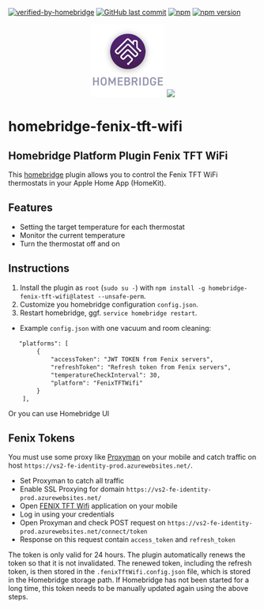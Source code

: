 [![verified-by-homebridge](https://badgen.net/badge/homebridge/verified/purple)](https://github.com/homebridge/homebridge/wiki/Verified-Plugins)
[![GitHub last commit](https://img.shields.io/github/last-commit/tomas-kulhanek/homebridge-fenix-tft-wifi.svg)](https://github.com/tomas-kulhanek/homebridge-fenix-tft-wifi)
[![npm](https://img.shields.io/npm/dt/homebridge-fenix-tft-wifi.svg)](https://www.npmjs.com/package/homebridge-fenix-tft-wifi)
[![npm version](https://badge.fury.io/js/homebridge-fenix-tft-wifi.svg)](https://badge.fury.io/js/homebridge-fenix-tft-wifi)

<p align="center">

<img src="https://github.com/homebridge/branding/raw/master/logos/homebridge-wordmark-logo-vertical.png" width="150">
<img src="https://www.fenixgroup.cz/sites/default/files/fenix_2020_2.png"  width="300">

</p>

# homebridge-fenix-tft-wifi

## Homebridge Platform Plugin Fenix TFT WiFi


This [homebridge](https://github.com/homebridge/homebridge) plugin allows you to control the Fenix TFT WiFi thermostats in your Apple Home App (HomeKit).

## Features
- Setting the target temperature for each thermostat
- Monitor the current temperature
- Turn the thermostat off and on


## Instructions

1. Install the plugin as `root` (`sudo su -`) with `npm install -g homebridge-fenix-tft-wifi@latest --unsafe-perm`.
2. Customize you homebridge configuration `config.json`.
3. Restart homebridge, ggf. `service homebridge restart`.

- Example `config.json` with one vacuum and room cleaning:

```
   "platforms": [
        {
            "accessToken": "JWT TOKEN from Fenix servers",
            "refreshToken": "Refresh token from Fenix servers",
            "temperatureCheckInterval": 30,
            "platform": "FenixTFTWifi"
        }
    ],
```

Or you can use Homebridge UI

## Fenix Tokens
You must use some proxy like [Proxyman](https://proxyman.io/) on your mobile and catch traffic on host `https://vs2-fe-identity-prod.azurewebsites.net/`.
- Set Proxyman to catch all traffic
- Enable SSL Proxying for domain `https://vs2-fe-identity-prod.azurewebsites.net/`
- Open [FENIX TFT Wifi](https://apps.apple.com/gb/app/fenix-tft-wifi/id1474206689) application on your mobile
- Log in using your credentials
- Open Proxyman and check POST request on `https://vs2-fe-identity-prod.azurewebsites.net/connect/token`
- Response on this request contain `access_token` and `refresh_token`

The token is only valid for 24 hours. The plugin automatically renews the token so that it is not invalidated. The renewed token, including the refresh token, is then stored in the `.fenixTftWifi.config.json` file, which is stored in the Homebridge storage path. If Homebridge has not been started for a long time, this token needs to be manually updated again using the above steps. 
